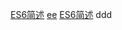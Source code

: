 [ES6简述](https://www.jianshu.com/writer#/notebooks/37589892/notes/48313261)
[ee](https://www.jianshu.com/writer#/notebooks/37589892/notes/48313261)
<a href="https://www.jianshu.com/writer#/notebooks/37589892/notes/48313261">ES6简述</a>
ddd